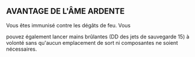 ## AVANTAGE DE L'ÂME ARDENTE


Vous êtes immunisé contre les dégâts de feu. Vous

pouvez également lancer mains brûlantes (DD des jets de
sauvegarde 15) à volonté sans qu'aucun emplacement de sort
ni composantes ne soient nécessaires.
